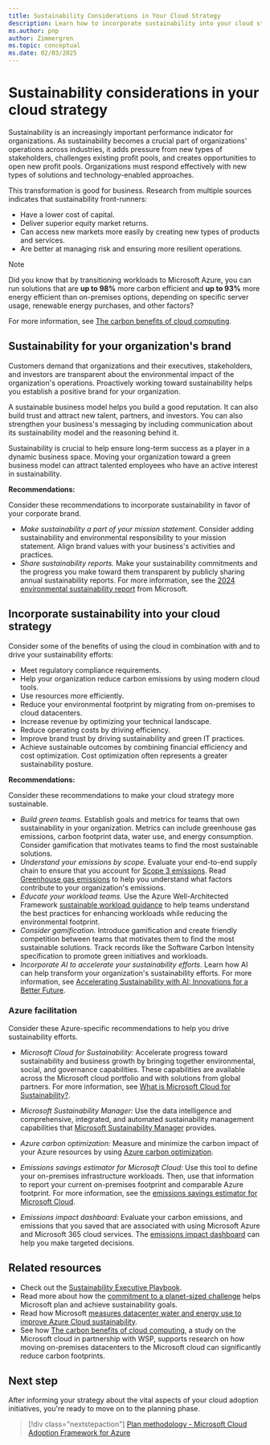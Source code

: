 ```yaml
---
title: Sustainability Considerations in Your Cloud Strategy
description: Learn how to incorporate sustainability into your cloud strategy. Use Azure to drive your sustainability efforts.
ms.author: pnp
author: Zimmergren
ms.topic: conceptual
ms.date: 02/03/2025
---
```


# Sustainability considerations in your cloud strategy

Sustainability is an increasingly important performance indicator for organizations. As sustainability becomes a crucial part of organizations' operations across industries, it adds pressure from new types of stakeholders, challenges existing profit pools, and creates opportunities to open new profit pools. Organizations must respond effectively with new types of solutions and technology-enabled approaches.

This transformation is good for business. Research from multiple sources indicates that sustainability front-runners:

- Have a lower cost of capital.
- Deliver superior equity market returns.
- Can access new markets more easily by creating new types of products and services.
- Are better at managing risk and ensuring more resilient operations.

> [!NOTE]
> Did you know that by transitioning workloads to Microsoft Azure, you can run solutions that are **up to 98%** more carbon efficient and **up to 93%** more energy efficient than on-premises options, depending on specific server usage, renewable energy purchases, and other factors?
>
> For more information, see [The carbon benefits of cloud computing](https://download.microsoft.com/download/7/3/9/739BC4AD-A855-436E-961D-9C95EB51DAF9/Microsoft_Cloud_Carbon_Study_2018.pdf).

## Sustainability for your organization's brand

Customers demand that organizations and their executives, stakeholders, and investors are transparent about the environmental impact of the organization's operations. Proactively working toward sustainability helps you establish a positive brand for your organization.

A sustainable business model helps you build a good reputation. It can also build trust and attract new talent, partners, and investors. You can also strengthen your business's messaging by including communication about its sustainability model and the reasoning behind it.

Sustainability is crucial to help ensure long-term success as a player in a dynamic business space. Moving your organization toward a green business model can attract talented employees who have an active interest in sustainability.

**Recommendations:**

Consider these recommendations to incorporate sustainability in favor of your corporate brand.

- _Make sustainability a part of your mission statement._ Consider adding sustainability and environmental responsibility to your mission statement. Align brand values with your business's activities and practices.
- _Share sustainability reports._ Make your sustainability commitments and the progress you make toward them transparent by publicly sharing annual sustainability reports. For more information, see the [2024 environmental sustainability report](https://www.microsoft.com/corporate-responsibility/sustainability/report) from Microsoft.

## Incorporate sustainability into your cloud strategy

Consider some of the benefits of using the cloud in combination with and to drive your sustainability efforts:

- Meet regulatory compliance requirements.
- Help your organization reduce carbon emissions by using modern cloud tools.
- Use resources more efficiently.
- Reduce your environmental footprint by migrating from on-premises to cloud datacenters.
- Increase revenue by optimizing your technical landscape.
- Reduce operating costs by driving efficiency.
- Improve brand trust by driving sustainability and green IT practices.
- Achieve sustainable outcomes by combining financial efficiency and cost optimization. Cost optimization often represents a greater sustainability posture.

**Recommendations:**

Consider these recommendations to make your cloud strategy more sustainable.

- _Build green teams._ Establish goals and metrics for teams that own sustainability in your organization. Metrics can include greenhouse gas emissions, carbon footprint data, water use, and energy consumption. Consider gamification that motivates teams to find the most sustainable solutions.
- _Understand your emissions by scope._ Evaluate your end-to-end supply chain to ensure that you account for [Scope 3 emissions](/industry/sustainability/calculate-scope3). Read [Greenhouse gas emissions](https://microsoft.github.io/Sustainability-Resources/greenhouse-gas-emissions/) to help you understand what factors contribute to your organization's emissions.
- _Educate your workload teams._ Use the Azure Well-Architected Framework [sustainable workload guidance](/azure/architecture/framework/sustainability/) to help teams understand the best practices for enhancing workloads while reducing the environmental footprint.
- _Consider gamification._ Introduce gamification and create friendly competition between teams that motivates them to find the most sustainable solutions. Track records like the Software Carbon Intensity specification to promote green initiatives and workloads.
- _Incorporate AI to accelerate your sustainability efforts_. Learn how AI can help transform your organization's sustainability efforts. For more information, see [Accelerating Sustainability with AI: Innovations for a Better Future](https://aka.ms/AcceleratingSustainabilitywithAI2025).

### Azure facilitation

Consider these Azure-specific recommendations to help you drive sustainability efforts.

- _Microsoft Cloud for Sustainability:_ Accelerate progress toward sustainability and business growth by bringing together environmental, social, and governance capabilities. These capabilities are available across the Microsoft cloud portfolio and with solutions from global partners. For more information, see [What is Microsoft Cloud for Sustainability?](/industry/sustainability/overview).

- _Microsoft Sustainability Manager:_ Use the data intelligence and comprehensive, integrated, and automated sustainability management capabilities that [Microsoft Sustainability Manager](/industry/sustainability/sustainability-manager-overview) provides.

- _Azure carbon optimization:_ Measure and minimize the carbon impact of your Azure resources by using [Azure carbon optimization](/azure/carbon-optimization/overview).

- _Emissions savings estimator for Microsoft Cloud:_ Use this tool to define your on-premises infrastructure workloads. Then, use that information to report your current on-premises footprint and comparable Azure footprint. For more information, see the [emissions savings estimator for Microsoft Cloud](https://gw.us-il301.gateway.prod.island.powerapps.com/customerenrollmentservice/estimator/index.html).

- _Emissions impact dashboard:_ Evaluate your carbon emissions, and emissions that you saved that are associated with using Microsoft Azure and Microsoft 365 cloud services. The [emissions impact dashboard](https://www.microsoft.com/sustainability/emissions-impact-dashboard) can help you make targeted decisions.

## Related resources

- Check out the [Sustainability Executive Playbook](https://info.microsoft.com/ww-landing-Sustainability-Executive-Playbook.html).
- Read more about how the [commitment to a planet-sized challenge](https://www.microsoft.com/sustainability/approach) helps Microsoft plan and achieve sustainability goals.
- Read how Microsoft [measures datacenter water and energy use to improve Azure Cloud sustainability](https://azure.microsoft.com/blog/how-microsoft-measures-datacenter-water-and-energy-use-to-improve-azure-cloud-sustainability/).
- See how [The carbon benefits of cloud computing](https://download.microsoft.com/download/7/3/9/739BC4AD-A855-436E-961D-9C95EB51DAF9/Microsoft_Cloud_Carbon_Study_2018.pdf), a study on the Microsoft cloud in partnership with WSP, supports research on how moving on-premises datacenters to the Microsoft cloud can significantly reduce carbon footprints.

## Next step

After informing your strategy about the vital aspects of your cloud adoption initiatives, you're ready to move on to the planning phase.

> [!div class="nextstepaction"]
> [Plan methodology - Microsoft Cloud Adoption Framework for Azure](../../plan/index.md)
